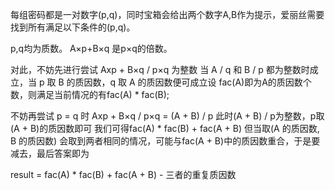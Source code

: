 
每组密码都是一对数字(p,q)，同时宝箱会给出两个数字A,B作为提示，爱丽丝需要找到所有满足以下条件的(p,q)。

p,q均为质数。
A×p+B×q 是p×q的倍数。

对此，不妨先进行尝试
Axp + B×q / p×q 为整数
当 A / q 和 B / p 都为整数时成立，当 p 取 B 的质因数，q 取 A 的质因数便可成立设 fac(A)即为A的质因数个数，则满足当前情况的有fac(A) * fac(B);

不妨再尝试 p = q 时
Axp + B×q / p×q = (A + B) / p
此时(A + B) / p为整数，p取(A + B)的质因数即可
我们可得fac(A) * fac(B) + fac(A + B)
但当取(A 的质因数, B 的质因数) 会取到两者相同的情况，可能与fac(A + B)中的质因数重合，于是要减去，最后答案即为

result = fac(A) * fac(B) + fac(A + B) - 三者的重复质因数
